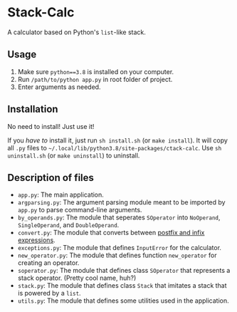 # Stack-Calc
A calculator based on Python's `list`-like stack.
## Usage
 1. Make sure `python==3.8` is installed on your computer.
 2. Run `/path/to/python app.py` in root folder of project.
 3. Enter arguments as needed.
## Installation
No need to install! Just use it!

If you *have to* install it, just run `sh install.sh` (or `make install`). It will copy all `.py` files to `~/.local/lib/python3.8/site-packages/ctack-calc`. Use `sh uninstall.sh` (or `make uninstall`) to uninstall.
## Description of files
 - `app.py`: The main application.
 - `argparsing.py`: The argument parsing module meant to be imported by `app.py` to parse command-line arguments.
 - `by_operands.py`: The module that seperates `SOperator` into `NoOperand`, `SingleOperand`, and `DoubleOperand`.
 - `convert.py`: The module that converts between [postfix and infix expressions](#stack-calc).
 - `exceptions.py`: The module that defines `InputError` for the calculator.
 - `new_operator.py`: The module that defines function `new_operator` for creating an operator.
 - `soperator.py`: The module that defines class `SOperator` that represents a stack operator. (Pretty cool name, huh?)
 - `stack.py`: The module that defines class `Stack` that imitates a stack that is powered by a `list`.
 - `utils.py`: The module that defines some utilities used in the application.
